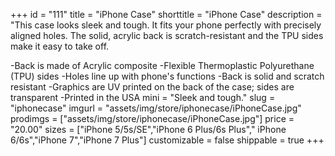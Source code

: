 +++
id = "111"
title = "iPhone Case"
shorttitle = "iPhone Case"
description = "This case looks sleek and tough. It fits your phone perfectly with precisely aligned holes. The solid, acrylic back is scratch-resistant and the TPU sides make it easy to take off.

-Back is made of Acrylic composite
-Flexible Thermoplastic Polyurethane (TPU) sides
-Holes line up with phone's functions
-Back is solid and scratch resistant
-Graphics are UV printed on the back of the case; sides are transparent
-Printed in the USA
mini = "Sleek and tough."
slug = "iphonecase"
imgurl = "assets/img/store/iphonecase/iPhoneCase.jpg"
prodimgs = ["assets/img/store/iphonecase/iPhoneCase.jpg"]
price = "20.00"
sizes = ["iPhone 5/5s/SE","iPhone 6 Plus/6s Plus"," iPhone 6/6s","iPhone 7","iPhone 7 Plus"]
customizable = false
shippable = true
+++

